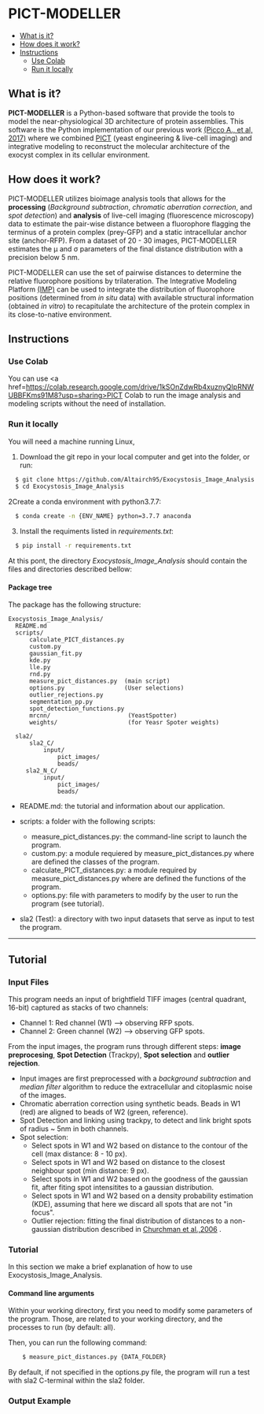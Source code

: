 # PICT-MODELLER


<!-- TOC depthFrom:1 depthTo:6 withLinks:1 updateOnSave:1 orderedList:0 -->
- [What is it?](#what-is-it)
- [How does it work?](#how-does-it-work)
- [Instructions](#instructions)
  - [Use Colab](#use-colab)
  - [Run it locally](#run-it-locally)

<!-- /TOC -->

What is it?
-----------

**PICT-MODELLER** is a Python-based software that provide the tools to model the near-physiological 3D architecture of 
protein assemblies. This software is the Python implementation of our previous work
<a href=https://www.sciencedirect.com/science/article/pii/S0092867417300521> (Picco A., et al, 2017)</a> where we combined 
<a href=https://www.sciencedirect.com/science/article/pii/S0092867417300521> PICT<a> (yeast engineering & live-cell imaging)
and integrative modeling to reconstruct the molecular architecture of the exocyst complex in its cellular environment.

How does it work?
-----------

PICT-MODELLER utilizes bioimage analysis tools that allows for the **processing** (*Background subtraction*, *chromatic
aberration correction*, and *spot detection*) and **analysis** of live-cell imaging (fluorescence microscopy) data to 
estimate the pair-wise distance between a fluorophore flagging the terminus of a protein complex (prey-GFP) and a static
intracellular anchor site (anchor-RFP). From a dataset of 20 - 30 images, PICT-MODELLER estimates the μ and σ parameters 
of the final distance distribution with a precision below 5 nm.

PICT-MODELLER can use the set of pairwise distances to determine the relative fluorophore positions by trilateration.
The Integrative Modeling Platform <a href=https://integrativemodeling.org/>(IMP)</a> can be used to integrate the 
distribution of fluorophore positions (determined from *in situ* data) with available structural information (obtained
 *in vitro*) to recapitulate the architecture of the protein complex in its close-to-native environment.


Instructions
-----------
### Use Colab

You can use <a href=https://colab.research.google.com/drive/1kSOnZdwRb4xuznyQIpRNWUBBFKms91M8?usp=sharing>PICT Colab</a>
to run the image analysis and modeling scripts without the need of installation. 

### Run it locally
You will need a machine running Linux, 

1) Download the git repo in your local computer and get into the folder, or run:

```bash
  $ git clone https://github.com/Altairch95/Exocystosis_Image_Analysis
  $ cd Exocystosis_Image_Analysis
 ```

2Create a conda environment with python3.7.7:

```bash
  $ conda create -n {ENV_NAME} python=3.7.7 anaconda
 ```

3) Install the requiments listed in *requirements.txt*:
```bash
  $ pip install -r requirements.txt
 ```



At this pont, the directory *Exocystosis_Image_Analysis* should contain the files and directories described bellow:

#### Package tree

The package has the following structure:

    Exocystosis_Image_Analysis/
      README.md
      scripts/
          calculate_PICT_distances.py
          custom.py
          gaussian_fit.py
          kde.py
          lle.py
          rnd.py
          measure_pict_distances.py  (main script)
          options.py                 (User selections)
          outlier_rejections.py
          segmentation_pp.py
          spot_detection_functions.py
          mrcnn/                      (YeastSpotter)
          weights/                    (for Yeasr Spoter weights)  
              
      sla2/
          sla2_C/
              input/
                  pict_images/
                  beads/
         sla2_N_C/
              input/
                  pict_images/
                  beads/
          

* README.md: the tutorial and information about our application.
* scripts: a folder with the following scripts:
  - measure_pict_distances.py: the command-line script to launch the program.
  - custom.py: a module requiered by measure_pict_distances.py where are defined the classes of the program.
  - calculate_PICT_distances.py: a module required by measure_pict_distances.py where are defined the functions of the program.
  - options.py: file with parameters to modify by the user to run the program (see tutorial).
  
* sla2 (Test): a directory with two input datasets that serve as input to test the program.

-----

Tutorial
--------

### Input Files

This program needs an input of brightfield TIFF images (central quadrant, 16-bit) captured as stacks of two channels: 
  - Channel 1: Red channel    (W1) --> observing RFP spots.
  - Channel 2: Green channel  (W2) --> observing GFP spots.
  
From the input images, the program runs through different steps: **image preprocesing**, **Spot Detection** (Trackpy), **Spot selection** and **outlier rejection**.

* Input images are first preprocessed with a *background subtraction* and *median filter* algorithm to reduce the extracellular and citoplasmic noise of the images. 
* Chromatic aberration correction using synthetic beads. Beads in W1 (red) are aligned to beads of W2 (green, reference).
* Spot Detection and linking using trackpy, to detect and link bright spots of radius ~ 5nm in both channels.
* Spot selection:
    - Select spots in W1 and W2 based on distance to the contour of the cell (max distance: 8 - 10 px).
    - Select spots in W1 and W2 based on distance to the closest neighbour spot (min distance: 9 px).
    - Select spots in W1 and W2 based on the goodness of the gaussian fit, after fiting spot intensitites to a gaussian distribution.
    - Select spots in W1 and W2 based on a density probability estimation (KDE), assuming that here we discard all spots that are not "in focus".
    - Outlier rejection: fitting the final distribution of distances to a non-gaussian distribution described in [Churchman et al.,2006](https://duckduckgo.com) .


### Tutorial

In this section we make a brief explanation of how to use Exocystosis_Image_Analysis.

#### Command line arguments

Within your working directory, first you need to modify some parameters of the program. Those, 
are related to your working directory, and the processes to run (by default: all). 

Then, you can run the following command:

```bash
    $ measure_pict_distances.py {DATA_FOLDER}
```

By default, if not specified in the options.py file, the program will run a test with 
sla2 C-terminal within the sla2 folder.


### Output Example



